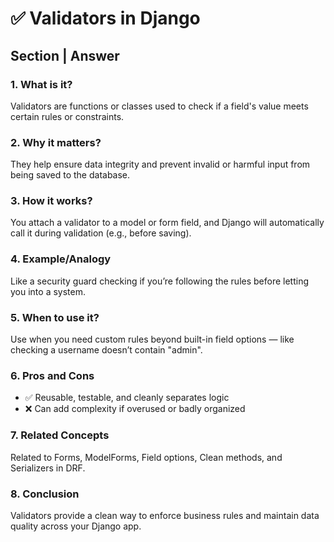 # ✅ Validators in Django

## Section | Answer

### 1. What is it?  
Validators are functions or classes used to check if a field's value meets certain rules or constraints.

### 2. Why it matters?  
They help ensure data integrity and prevent invalid or harmful input from being saved to the database.

### 3. How it works?  
You attach a validator to a model or form field, and Django will automatically call it during validation (e.g., before saving).

### 4. Example/Analogy  
Like a security guard checking if you’re following the rules before letting you into a system.

### 5. When to use it?  
Use when you need custom rules beyond built-in field options — like checking a username doesn’t contain "admin".

### 6. Pros and Cons  
- ✅ Reusable, testable, and cleanly separates logic  
- ❌ Can add complexity if overused or badly organized  

### 7. Related Concepts  
Related to Forms, ModelForms, Field options, Clean methods, and Serializers in DRF.

### 8. Conclusion  
Validators provide a clean way to enforce business rules and maintain data quality across your Django app.
